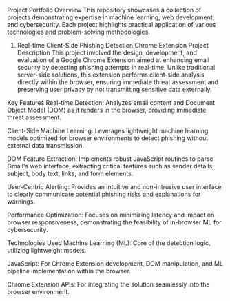 Project Portfolio Overview
This repository showcases a collection of projects demonstrating expertise in machine learning, web development, and cybersecurity. Each project highlights practical application of various technologies and problem-solving methodologies.

1. Real-time Client-Side Phishing Detection Chrome Extension
Project Description
This project involved the design, development, and evaluation of a Google Chrome Extension aimed at enhancing email security by detecting phishing attempts in real-time. Unlike traditional server-side solutions, this extension performs client-side analysis directly within the browser, ensuring immediate threat assessment and preserving user privacy by not transmitting sensitive data externally.

Key Features
Real-time Detection: Analyzes email content and Document Object Model (DOM) as it renders in the browser, providing immediate threat assessment.

Client-Side Machine Learning: Leverages lightweight machine learning models optimized for browser environments to detect phishing without external data transmission.

DOM Feature Extraction: Implements robust JavaScript routines to parse Gmail's web interface, extracting critical features such as sender details, subject, body text, links, and form elements.

User-Centric Alerting: Provides an intuitive and non-intrusive user interface to clearly communicate potential phishing risks and explanations for warnings.

Performance Optimization: Focuses on minimizing latency and impact on browser responsiveness, demonstrating the feasibility of in-browser ML for cybersecurity.

Technologies Used
Machine Learning (ML): Core of the detection logic, utilizing lightweight models.

JavaScript: For Chrome Extension development, DOM manipulation, and ML pipeline implementation within the browser.

Chrome Extension APIs: For integrating the solution seamlessly into the browser environment.
